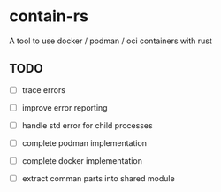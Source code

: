 # contain-rs
A tool to use docker / podman / oci containers with rust

## TODO

- [ ] trace errors
- [ ] improve error reporting
- [ ] handle std error for child processes
- [ ] complete podman implementation
- [ ] complete docker implementation
- [ ] extract comman parts into shared module


